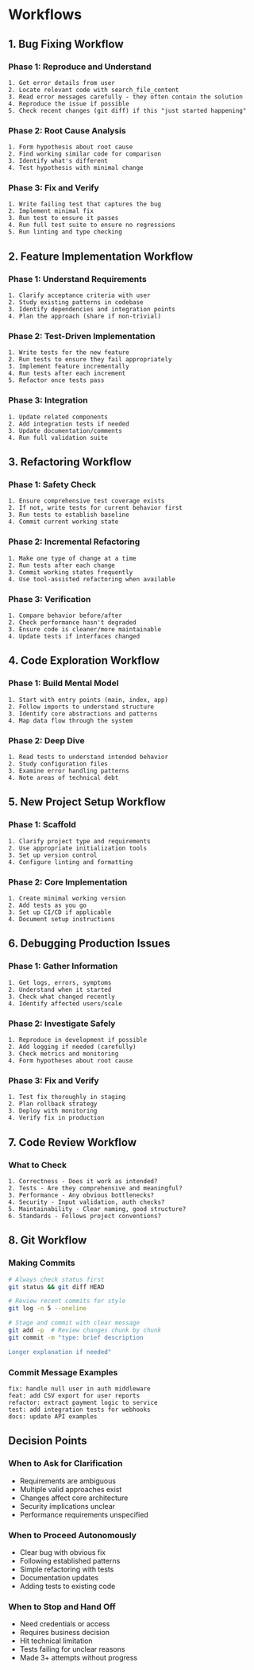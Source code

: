 # Workflows

## 1. Bug Fixing Workflow

### Phase 1: Reproduce and Understand
```
1. Get error details from user
2. Locate relevant code with search_file_content
3. Read error messages carefully - they often contain the solution
4. Reproduce the issue if possible
5. Check recent changes (git diff) if this "just started happening"
```

### Phase 2: Root Cause Analysis
```
1. Form hypothesis about root cause
2. Find working similar code for comparison
3. Identify what's different
4. Test hypothesis with minimal change
```

### Phase 3: Fix and Verify
```
1. Write failing test that captures the bug
2. Implement minimal fix
3. Run test to ensure it passes
4. Run full test suite to ensure no regressions
5. Run linting and type checking
```

## 2. Feature Implementation Workflow

### Phase 1: Understand Requirements
```
1. Clarify acceptance criteria with user
2. Study existing patterns in codebase
3. Identify dependencies and integration points
4. Plan the approach (share if non-trivial)
```

### Phase 2: Test-Driven Implementation
```
1. Write tests for the new feature
2. Run tests to ensure they fail appropriately  
3. Implement feature incrementally
4. Run tests after each increment
5. Refactor once tests pass
```

### Phase 3: Integration
```
1. Update related components
2. Add integration tests if needed
3. Update documentation/comments
4. Run full validation suite
```

## 3. Refactoring Workflow

### Phase 1: Safety Check
```
1. Ensure comprehensive test coverage exists
2. If not, write tests for current behavior first
3. Run tests to establish baseline
4. Commit current working state
```

### Phase 2: Incremental Refactoring
```
1. Make one type of change at a time
2. Run tests after each change
3. Commit working states frequently
4. Use tool-assisted refactoring when available
```

### Phase 3: Verification
```
1. Compare behavior before/after
2. Check performance hasn't degraded
3. Ensure code is cleaner/more maintainable
4. Update tests if interfaces changed
```

## 4. Code Exploration Workflow

### Phase 1: Build Mental Model
```
1. Start with entry points (main, index, app)
2. Follow imports to understand structure
3. Identify core abstractions and patterns
4. Map data flow through the system
```

### Phase 2: Deep Dive
```
1. Read tests to understand intended behavior
2. Study configuration files
3. Examine error handling patterns
4. Note areas of technical debt
```

## 5. New Project Setup Workflow

### Phase 1: Scaffold
```
1. Clarify project type and requirements
2. Use appropriate initialization tools
3. Set up version control
4. Configure linting and formatting
```

### Phase 2: Core Implementation  
```
1. Create minimal working version
2. Add tests as you go
3. Set up CI/CD if applicable
4. Document setup instructions
```

## 6. Debugging Production Issues

### Phase 1: Gather Information
```
1. Get logs, errors, symptoms
2. Understand when it started
3. Check what changed recently
4. Identify affected users/scale
```

### Phase 2: Investigate Safely
```
1. Reproduce in development if possible
2. Add logging if needed (carefully)
3. Check metrics and monitoring
4. Form hypotheses about root cause
```

### Phase 3: Fix and Verify
```
1. Test fix thoroughly in staging
2. Plan rollback strategy
3. Deploy with monitoring
4. Verify fix in production
```

## 7. Code Review Workflow

### What to Check
```
1. Correctness - Does it work as intended?
2. Tests - Are they comprehensive and meaningful?
3. Performance - Any obvious bottlenecks?
4. Security - Input validation, auth checks?
5. Maintainability - Clear naming, good structure?
6. Standards - Follows project conventions?
```

## 8. Git Workflow

### Making Commits
```bash
# Always check status first
git status && git diff HEAD

# Review recent commits for style
git log -n 5 --oneline

# Stage and commit with clear message
git add -p  # Review changes chunk by chunk
git commit -m "type: brief description

Longer explanation if needed"
```

### Commit Message Examples
```
fix: handle null user in auth middleware
feat: add CSV export for user reports  
refactor: extract payment logic to service
test: add integration tests for webhooks
docs: update API examples
```

## Decision Points

### When to Ask for Clarification
- Requirements are ambiguous
- Multiple valid approaches exist
- Changes affect core architecture
- Security implications unclear
- Performance requirements unspecified

### When to Proceed Autonomously
- Clear bug with obvious fix
- Following established patterns
- Simple refactoring with tests
- Documentation updates
- Adding tests to existing code

### When to Stop and Hand Off
- Need credentials or access
- Requires business decision
- Hit technical limitation
- Tests failing for unclear reasons
- Made 3+ attempts without progress